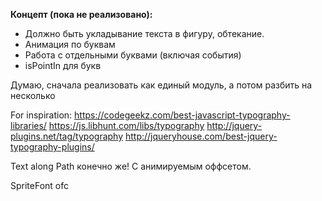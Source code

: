 **Концепт (пока не реализовано):**
 - Должно быть укладывание текста в фигуру, обтекание.
 - Анимация по буквам
 - Работа с отдельными буквами (включая события)
 - isPointIn для букв

Думаю, сначала реализовать как единый модуль, а потом разбить на несколько

For inspiration:
https://codegeekz.com/best-javascript-typography-libraries/
https://js.libhunt.com/libs/typography
http://jquery-plugins.net/tag/typography
http://jqueryhouse.com/best-jquery-typography-plugins/

Text along Path конечно же! С анимируемым оффсетом.

SpriteFont ofc


